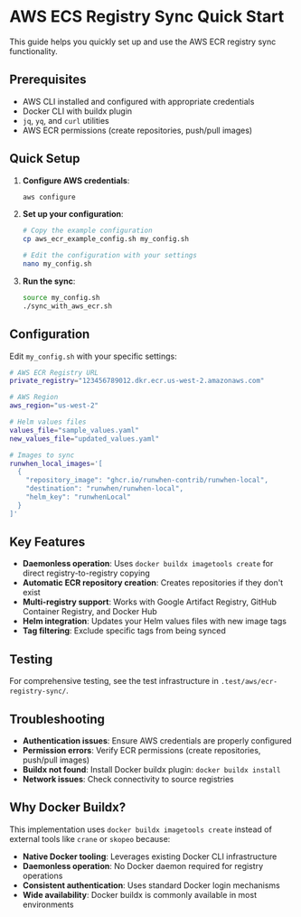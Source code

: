 # AWS ECS Registry Sync Quick Start

This guide helps you quickly set up and use the AWS ECR registry sync functionality.

## Prerequisites

- AWS CLI installed and configured with appropriate credentials
- Docker CLI with buildx plugin
- `jq`, `yq`, and `curl` utilities
- AWS ECR permissions (create repositories, push/pull images)

## Quick Setup

1. **Configure AWS credentials**:
   ```bash
   aws configure
   ```

2. **Set up your configuration**:
   ```bash
   # Copy the example configuration
   cp aws_ecr_example_config.sh my_config.sh
   
   # Edit the configuration with your settings
   nano my_config.sh
   ```

3. **Run the sync**:
   ```bash
   source my_config.sh
   ./sync_with_aws_ecr.sh
   ```

## Configuration

Edit `my_config.sh` with your specific settings:

```bash
# AWS ECR Registry URL
private_registry="123456789012.dkr.ecr.us-west-2.amazonaws.com"

# AWS Region
aws_region="us-west-2"

# Helm values files
values_file="sample_values.yaml"
new_values_file="updated_values.yaml"

# Images to sync
runwhen_local_images='[
  {
    "repository_image": "ghcr.io/runwhen-contrib/runwhen-local",
    "destination": "runwhen/runwhen-local",
    "helm_key": "runwhenLocal"
  }
]'
```

## Key Features

- **Daemonless operation**: Uses `docker buildx imagetools create` for direct registry-to-registry copying
- **Automatic ECR repository creation**: Creates repositories if they don't exist
- **Multi-registry support**: Works with Google Artifact Registry, GitHub Container Registry, and Docker Hub
- **Helm integration**: Updates your Helm values files with new image tags
- **Tag filtering**: Exclude specific tags from being synced

## Testing

For comprehensive testing, see the test infrastructure in `.test/aws/ecr-registry-sync/`.

## Troubleshooting

- **Authentication issues**: Ensure AWS credentials are properly configured
- **Permission errors**: Verify ECR permissions (create repositories, push/pull images)
- **Buildx not found**: Install Docker buildx plugin: `docker buildx install`
- **Network issues**: Check connectivity to source registries

## Why Docker Buildx?

This implementation uses `docker buildx imagetools create` instead of external tools like `crane` or `skopeo` because:

- **Native Docker tooling**: Leverages existing Docker CLI infrastructure
- **Daemonless operation**: No Docker daemon required for registry operations
- **Consistent authentication**: Uses standard Docker login mechanisms
- **Wide availability**: Docker buildx is commonly available in most environments 